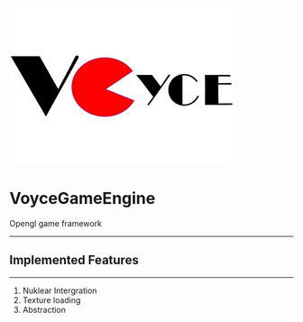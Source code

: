 ![alt text](https://raw.githubusercontent.com/JNjenga/VoyceGameEngine/master/logo.png)

VoyceGameEngine
=================

Opengl game framework
***

## Implemented Features 
***
1. Nuklear Intergration 
2. Texture loading 
3. Abstraction
